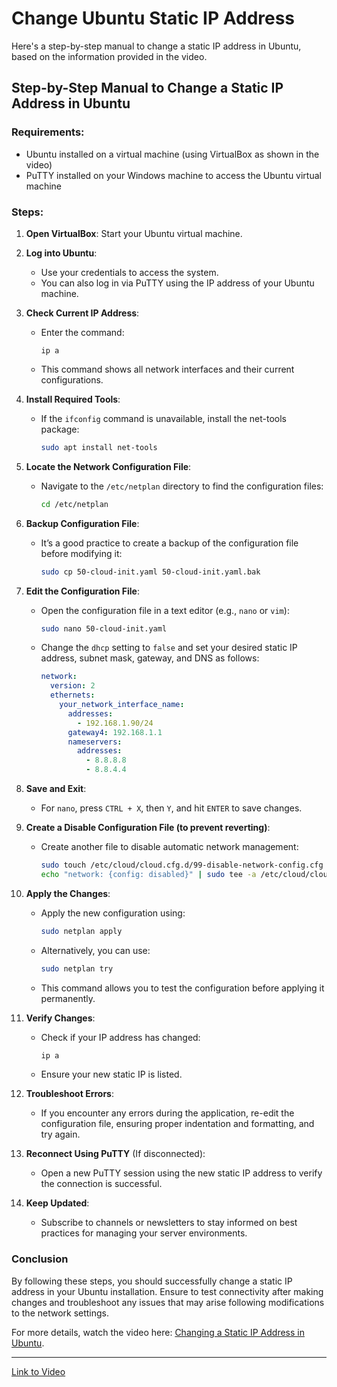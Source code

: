 # Change Ubuntu Static IP Address

Here's a step-by-step manual to change a static IP address in Ubuntu, based on the information provided in the video. 

## Step-by-Step Manual to Change a Static IP Address in Ubuntu

### Requirements:
- Ubuntu installed on a virtual machine (using VirtualBox as shown in the video)
- PuTTY installed on your Windows machine to access the Ubuntu virtual machine

### Steps:

1. **Open VirtualBox**: Start your Ubuntu virtual machine.

2. **Log into Ubuntu**: 
   - Use your credentials to access the system.
   - You can also log in via PuTTY using the IP address of your Ubuntu machine.

3. **Check Current IP Address**:
   - Enter the command:
     ```
     ip a
     ```
   - This command shows all network interfaces and their current configurations.

4. **Install Required Tools**:
   - If the `ifconfig` command is unavailable, install the net-tools package:
     ```bash
     sudo apt install net-tools
     ```

5. **Locate the Network Configuration File**:
   - Navigate to the `/etc/netplan` directory to find the configuration files:
     ```bash
     cd /etc/netplan
     ```

6. **Backup Configuration File**:
   - It’s a good practice to create a backup of the configuration file before modifying it:
     ```bash
     sudo cp 50-cloud-init.yaml 50-cloud-init.yaml.bak
     ```

7. **Edit the Configuration File**:
   - Open the configuration file in a text editor (e.g., `nano` or `vim`):
     ```bash
     sudo nano 50-cloud-init.yaml
     ```
   - Change the `dhcp` setting to `false` and set your desired static IP address, subnet mask, gateway, and DNS as follows:
     ```yaml
     network:
       version: 2
       ethernets:
         your_network_interface_name:
           addresses:
             - 192.168.1.90/24
           gateway4: 192.168.1.1
           nameservers:
             addresses:
               - 8.8.8.8
               - 8.8.4.4
     ```
   
8. **Save and Exit**: 
   - For `nano`, press `CTRL + X`, then `Y`, and hit `ENTER` to save changes.

9. **Create a Disable Configuration File (to prevent reverting)**:
   - Create another file to disable automatic network management:
     ```bash
     sudo touch /etc/cloud/cloud.cfg.d/99-disable-network-config.cfg
     echo "network: {config: disabled}" | sudo tee -a /etc/cloud/cloud.cfg.d/99-disable-network-config.cfg
     ```

10. **Apply the Changes**:
    - Apply the new configuration using:
      ```bash
      sudo netplan apply
      ```
    - Alternatively, you can use:
      ```bash
      sudo netplan try
      ```
    - This command allows you to test the configuration before applying it permanently.

11. **Verify Changes**:
    - Check if your IP address has changed:
      ```bash
      ip a
      ```
    - Ensure your new static IP is listed.

12. **Troubleshoot Errors**:
    - If you encounter any errors during the application, re-edit the configuration file, ensuring proper indentation and formatting, and try again.

13. **Reconnect Using PuTTY** (If disconnected):
    - Open a new PuTTY session using the new static IP address to verify the connection is successful.

14. **Keep Updated**:
    - Subscribe to channels or newsletters to stay informed on best practices for managing your server environments.

### Conclusion
By following these steps, you should successfully change a static IP address in your Ubuntu installation. Ensure to test connectivity after making changes and troubleshoot any issues that may arise following modifications to the network settings.

For more details, watch the video here: [Changing a Static IP Address in Ubuntu](https://youtu.be/n_KVqRscUzs?si=5DN8sjD3hl2BvqSU).

---

[Link to Video](https://youtu.be/n_KVqRscUzs?si=5DN8sjD3hl2BvqSU)